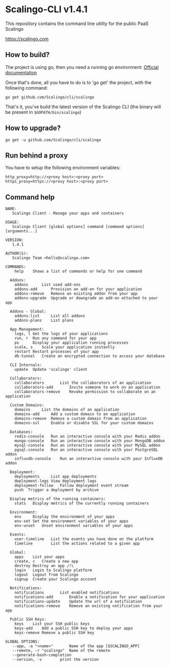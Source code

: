 Scalingo-CLI v1.4.1
===================

This repository contains the command line utility for the public PaaS Scalingo

https://scalingo.com

## How to build?

The project is using go, then you need a running go environment: [Official documentation](https://golang.org/doc/install)

Once that's done, all you have to do is to 'go get' the project, with the following command:

```
go get github.com/Scalingo/cli/scalingo
```

That's it, you've build the latest version of the Scalingo CLI (the binary will be present in `$GOPATH/bin/scalingo`)


## How to upgrade?

```
go get -u github.com/Scalingo/cli/scalingo
```

## Run behind a proxy

You have to setup the following environment variables:

```
http_proxy=http://<proxy host>:<proxy port>
https_proxy=https://<proxy host>:<proxy port>
```

## Command help

```
NAME:
   Scalingo Client - Manage your apps and containers

USAGE:
   Scalingo Client [global options] command [command options] [arguments...]

VERSION:
   1.4.1

AUTHOR(S):
   Scalingo Team <hello@scalingo.com>

COMMANDS:
    help	Shows a list of commands or help for one command

  Addons:
    addons		List used add-ons
    addons-add		Provision an add-on for your application
    addons-remove	Remove an existing addon from your app
    addons-upgrade	Upgrade or downgrade an add-on attached to your app

  Addons - Global:
    addons-list		List all addons
    addons-plans	List plans

  App Management:
    logs, l	Get the logs of your applications
    run, r	Run any command for your app
    ps		Display your application running processes
    scale, s	Scale your application instantly
    restart	Restart processes of your app
    db-tunnel	Create an encrypted connection to access your database

  CLI Internals:
    update	Update 'scalingo' client

  Collaborators:
    collaborators		List the collaborators of an application
    collaborators-add		Invite someone to work on an application
    collaborators-remove	Revoke permission to collaborate on an application

  Custom Domains:
    domains		List the domains of an application
    domains-add		Add a custom domain to an application
    domains-remove	Remove a custom domain from an application
    domains-ssl		Enable or disable SSL for your custom domains

  Databases:
    redis-console	Run an interactive console with your Redis addon
    mongo-console	Run an interactive console with your MongoDB addon
    mysql-console	Run an interactive console with your MySQL addon
    pgsql-console	Run an interactive console with your PostgreSQL addon
    influxdb-console	Run an interactive console with your InfluxDB addon

  Deployment:
    deployments		List app deployments
    deployment-logs	View deployment logs
    deployment-follow	Follow deployment event stream
    push  Trigger a deployment by archive

  Display metrics of the running containers:
    stats	Display metrics of the currently running containers

  Environment:
    env		Display the environment of your apps
    env-set	Set the environment variables of your apps
    env-unset	Unset environment variables of your apps

  Events:
    user-timeline	List the events you have done on the platform
    timeline		List the actions related to a given app

  Global:
    apps	List your apps
    create, c	Create a new app
    destroy	Destroy an app /!\
    login	Login to Scalingo platform
    logout	Logout from Scalingo
    signup	Create your Scalingo account

  Notifications:
    notifications		List enabled notifications
    notifications-add		Enable a notification for your application
    notifications-update	Update the url of a notification
    notifications-remove	Remove an existing notification from your app

  Public SSH Keys:
    keys	List your SSH public keys
    keys-add	Add a public SSH key to deploy your apps
    keys-remove	Remove a public SSH key

GLOBAL OPTIONS:
   --app, -a "<name>"		Name of the app [$SCALINGO_APP]
   --remote, -r "scalingo"	Name of the remote
   --generate-bash-completion
   --version, -v		print the version
```
